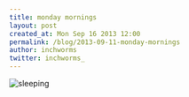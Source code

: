 ```yaml
---
title: monday mornings
layout: post
created_at: Mon Sep 16 2013 12:00
permalink: /blog/2013-09-11-monday-mornings
author: inchworms
twitter: inchworms_
---
```


![sleeping](http://asset-8.soup.io/asset/5162/7612_837e.gif)